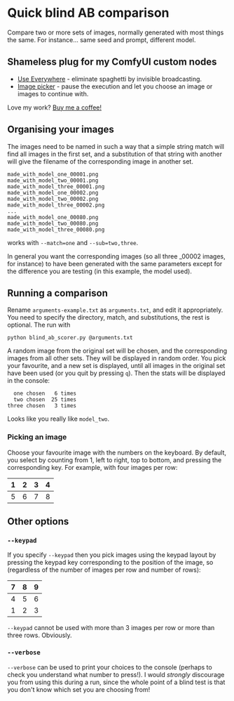 # Quick blind AB comparison

Compare two or more sets of images, normally generated with most things the same. For instance... same seed and prompt, different model.

## Shameless plug for my ComfyUI custom nodes

- [Use Everywhere](https://github.com/chrisgoringe/cg-use-everywhere) - eliminate spaghetti by invisible broadcasting. 
- [Image picker](https://github.com/chrisgoringe/cg-image-picker) - pause the execution and let you choose an image or images to continue with.

Love my work? [Buy me a coffee!](https://www.buymeacoffee.com/chrisgoringe)

## Organising your images

The images need to be named in such a way that a simple string match will find all images in the first set, and a substitution of that string with another will give the filename of the corresponding image in another set. 

```
made_with_model_one_00001.png
made_with_model_two_00001.png
made_with_model_three_00001.png
made_with_model_one_00002.png
made_with_model_two_00002.png
made_with_model_three_00002.png
...
made_with_model_one_00080.png
made_with_model_two_00080.png
made_with_model_three_00080.png
```

works with `--match=one` and `--sub=two,three`.

In general you want the corresponding images (so all three _00002 images, for instance) to have been generated with the same parameters except for the difference you are testing (in this example, the model used).

## Running a comparison

Rename `arguments-example.txt` as `arguments.txt`, and edit it appropriately. You need to specify the directory, match, and substitutions, the rest is optional. The run with

`python blind_ab_scorer.py @arguments.txt`

A random image from the original set will be chosen, and the corresponding images from all other sets. They will be displayed in random order. You pick your favourite, and a new set is displayed, until all images in the original set have been used (or you quit by pressing `q`). Then the stats will be displayed in the console:

```
  one chosen   6 times
  two chosen  25 times
three chosen   3 times
```

Looks like you really like `model_two`.

### Picking an image

 Choose your favourite image with the numbers on the keyboard. By default, you select by counting from 1, left to right, top to bottom, and pressing the corresponding key. For example, with four images per row:

|1|2|3|4|
|-|-|-|-|
|5|6|7|8|

## Other options

### `--keypad`

If you specify `--keypad` then you pick images using the keypad layout by pressing the keypad key corresponding to the position of the image, so (regardless of the number of images per row and number of rows):

|7|8|9|
|-|-|-|
|4|5|6|
|1|2|3|

`--keypad` cannot be used with more than 3 images per row or more than three rows. Obviously.

### `--verbose`

`--verbose` can be used to print your choices to the console (perhaps to check you understand what number to press!). I would *strongly* discourage you from using this during a run, since the whole point of a blind test is that you don't know which set you are choosing from!
